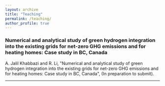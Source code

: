 ```yaml
---
layout: archive
title: "Teaching"
permalink: /teaching/
author_profile: true
---
```


### Numerical and analytical study of green hydrogen integration into the existing grids for net-zero GHG emissions and for heating homes: Case study in BC, Canada

A. Jalil Khabbazi and R. Li, "Numerical and analytical study of green hydrogen integration into the existing grids for net-zero GHG emissions and for heating homes: Case study in BC, Canada", (In preparation to submit).

---
<!-- {% if author.googlescholar %}
  You can also find my articles on <u><a href="{{author.googlescholar}}">my Google Scholar profile</a>.</u>
{% endif %}

{% include base_path %}

{% for post in site.publications reversed %}
  {% include archive-single.html %}
{% endfor %} -->
